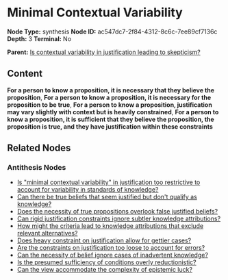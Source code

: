 # Minimal Contextual Variability

**Node Type:** synthesis
**Node ID:** ac547dc7-2f84-4312-8c6c-7ee89cf7136c
**Depth:** 3
**Terminal:** No

**Parent:** [Is contextual variability in justification leading to skepticism?](is-contextual-variability-in-justification-leading-to-skepticism-antithesis-cdf4ebac-2209-4dcc-807d-0ac4febb33f0.md)

## Content

**For a person to know a proposition, it is necessary that they believe the proposition**, **For a person to know a proposition, it is necessary for the proposition to be true**, **For a person to know a proposition, justification may vary slightly with context but is heavily constrained**, **For a person to know a proposition, it is sufficient that they believe the proposition, the proposition is true, and they have justification within these constraints**

## Related Nodes

### Antithesis Nodes

- [Is "minimal contextual variability" in justification too restrictive to account for variability in standards of knowledge?](is-minimal-contextual-variability-in-justification-too-restrictive-to-account-for-variability-in-standards-of-knowledge-antithesis-1726643c-2571-46df-87de-35cf4c645e7b.md)
- [Can there be true beliefs that seem justified but don't qualify as knowledge?](can-there-be-true-beliefs-that-seem-justified-but-dont-qualify-as-knowledge-antithesis-fea14285-2b0c-4dd1-a30a-2440d451c74a.md)
- [Does the necessity of true propositions overlook false justified beliefs?](does-the-necessity-of-true-propositions-overlook-false-justified-beliefs-antithesis-fcab9969-5407-4839-98fd-cb61b6bda40b.md)
- [Can rigid justification constraints ignore subtler knowledge attributions?](can-rigid-justification-constraints-ignore-subtler-knowledge-attributions-antithesis-d37cb6ad-e5c1-43b2-82e5-d0736f2770c8.md)
- [How might the criteria lead to knowledge attributions that exclude relevant alternatives?](how-might-the-criteria-lead-to-knowledge-attributions-that-exclude-relevant-alternatives-antithesis-89a94fa9-cfc2-47d1-86c0-3a8e275fb0bf.md)
- [Does heavy constraint on justification allow for gettier cases?](does-heavy-constraint-on-justification-allow-for-gettier-cases-antithesis-8426abc3-0149-4005-bd63-45d9638f1435.md)
- [Are the constraints on justification too loose to account for errors?](are-the-constraints-on-justification-too-loose-to-account-for-errors-antithesis-de8a1bac-1c31-4ffe-b176-dcf8d3f087b0.md)
- [Can the necessity of belief ignore cases of inadvertent knowledge?](can-the-necessity-of-belief-ignore-cases-of-inadvertent-knowledge-antithesis-d9d63b3b-9696-411a-9157-61752c036f78.md)
- [Is the presumed sufficiency of conditions overly reductionistic?](is-the-presumed-sufficiency-of-conditions-overly-reductionistic-antithesis-d119c6a0-0ee3-43ee-862c-3fa7d928795f.md)
- [Can the view accommodate the complexity of epistemic luck?](can-the-view-accommodate-the-complexity-of-epistemic-luck-antithesis-b3edd6f6-3805-4bcc-b226-55f0b4f262cf.md)
